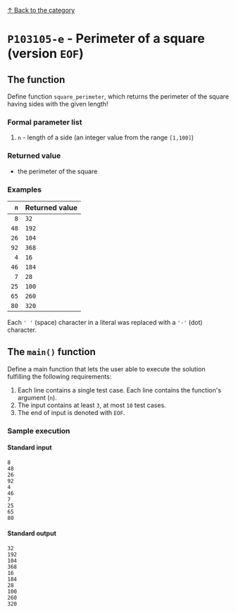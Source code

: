 [↑ Back to the category](./README.md)

# `P103105-e` - Perimeter of a square (version `EOF`)

## The function

Define function `square_perimeter`, which returns the perimeter of the square having sides with the given length!


### Formal parameter list

1. `n` - length of a side (an integer value from the range `[1,100]`)

### Returned value

* the perimeter of the square

### Examples

| `n` | Returned value | 
| ---: | :-- | 
| `8` | `32` | 
| `48` | `192` | 
| `26` | `104` | 
| `92` | `368` | 
| `4` | `16` | 
| `46` | `184` | 
| `7` | `28` | 
| `25` | `100` | 
| `65` | `260` | 
| `80` | `320` | 

Each `' '` (space) character in a literal was replaced with a  `'·'` (dot) character.

## The `main()` function

Define a main function that lets the user able to execute the solution fulfilling the following requirements:

1. Each line contains a single test case. Each line contains the function's argument (`n`).
1. The input contains at least `3`, at most `10` test cases.
1. The end of input is denoted with `EOF`.

### Sample execution

#### Standard input

```
8
48
26
92
4
46
7
25
65
80
```

#### Standard output

```
32
192
104
368
16
184
28
100
260
320
```